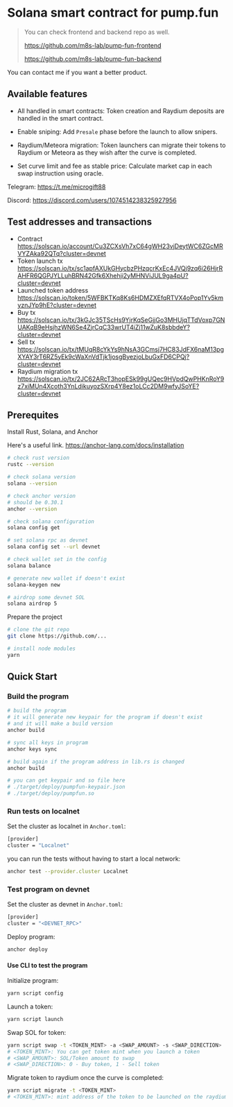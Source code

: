 # Solana smart contract for pump.fun

> You can check frontend and backend repo as well.
> 
> https://github.com/m8s-lab/pump-fun-frontend
> 
> https://github.com/m8s-lab/pump-fun-backend

You can contact me if you want a better product.

## Available features
- All handled in smart contracts: 
Token creation and Raydium deposits are handled in the smart contract.

- Enable sniping: 
Add `Presale` phase before the launch to allow snipers.

- Raydium/Meteora migration: 
Token launchers can migrate their tokens to Raydium or Meteora as they wish after the curve is completed.

- Set curve limit and fee as stable price:
Calculate market cap in each swap instruction using oracle.

Telegram: https://t.me/microgift88

Discord: https://discord.com/users/1074514238325927956

## Test addresses and transactions
- Contract
https://solscan.io/account/Cu3ZCXsVh7xC64gWH23vjDeytWC6ZGcMRVYZAka92QTq?cluster=devnet
- Token launch tx
https://solscan.io/tx/sc1apfAXUkGHycbzPHzqcrKxEc4JVQj9zq6i26HjrRAHFR6QGPJYLLuhBRN42Gfk6Xhehji2yMHNViJUL9ga4pU?cluster=devnet
- Launched token address
https://solscan.io/token/5WFBKTKq8Ks6HDMZXEfqRTVX4oPop1Yv5kmyznJYp9hE?cluster=devnet
- Buy tx
https://solscan.io/tx/3kGJc35TScHs9YjrKqSeGjjGo3MHUjqTTdVoxp7GNUAKqB9eHsjhzWN6Se4ZjrCqC33wrUT4iZj11wZuK8sbbdeY?cluster=devnet
- Sell tx
https://solscan.io/tx/tMUqR8cYkYs9hNsA3GCmsj7HC83JdFX6naM13pgXYAY3rT6RZ5yEk9cWaXnVdTjk1josgByezjoLbuGxFD6CPQj?cluster=devnet
- Raydium migration tx
https://solscan.io/tx/2JC62ARcT3hopESk99gUQec9HVpdQwPHKnRoY9z7xiMUn4Xcoth3YnLdikuyozSXrp4Y8ez1oLCc2DM9wfyJSoYE?cluster=devnet


## Prerequites

Install Rust, Solana, and Anchor

Here's a useful link. https://anchor-lang.com/docs/installation

```bash
# check rust version
rustc --version

# check solana version
solana --version

# check anchor version
# should be 0.30.1
anchor --version

# check solana configuration
solana config get

# set solana rpc as devnet
solana config set --url devnet

# check wallet set in the config
solana balance

# generate new wallet if doesn't exist
solana-keygen new

# airdrop some devnet SOL
solana airdrop 5
```

Prepare the project
```bash
# clone the git repo
git clone https://github.com/...

# install node modules
yarn
```

## Quick Start

### Build the program

```bash
# build the program
# it will generate new keypair for the program if doesn't exist
# and it will make a build version
anchor build

# sync all keys in program
anchor keys sync

# build again if the program address in lib.rs is changed
anchor build

# you can get keypair and so file here
# ./target/deploy/pumpfun-keypair.json
# ./target/deploy/pumpfun.so
```

### Run tests on localnet

Set the cluster as localnet in `Anchor.toml`:
```bash
[provider]
cluster = "Localnet"
```

you can run the tests without having to start a local network:

```bash
anchor test --provider.cluster Localnet
```

### Test program on devnet

Set the cluster as devnet in `Anchor.toml`:
```bash
[provider]
cluster = "<DEVNET_RPC>"
```

Deploy program:
```bash
anchor deploy
```

#### Use CLI to test the program

Initialize program:
```bash
yarn script config
```

Launch a token:
```bash
yarn script launch
```

Swap SOL for token:
```bash
yarn script swap -t <TOKEN_MINT> -a <SWAP_AMOUNT> -s <SWAP_DIRECTION>
# <TOKEN_MINT>: You can get token mint when you launch a token
# <SWAP_AMOUNT>: SOL/Token amount to swap
# <SWAP_DIRECTION>: 0 - Buy token, 1 - Sell token
```

Migrate token to raydium once the curve is completed:
```bash
yarn script migrate -t <TOKEN_MINT>
# <TOKEN_MINT>: mint address of the token to be launched on the raydium
```
